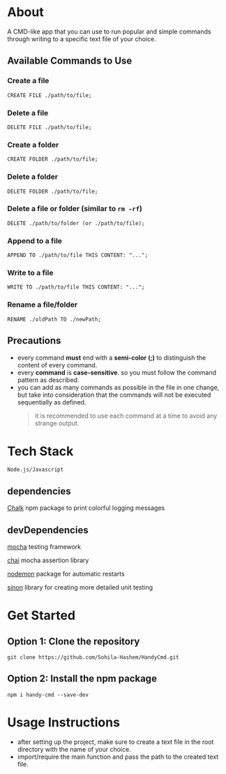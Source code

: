 # About

A CMD-like app that you can use to run popular and simple commands through writing to a specific text file of your choice.

## Available Commands to Use

### Create a file

    CREATE FILE ./path/to/file;

### Delete a file

    DELETE FILE ./path/to/file;

### Create a folder

    CREATE FOLDER ./path/to/file;

### Delete a folder

    DELETE FOLDER ./path/to/file;

### Delete a file or folder (similar to `rm -rf`)

    DELETE ./path/to/folder (or ./path/to/file);

### Append to a file

    APPEND TO ./path/to/file THIS CONTENT: "...";

### Write to a file

    WRITE TO ./path/to/file THIS CONTENT: "...";

### Rename a file/folder

    RENAME ./oldPath TO ./newPath;

## Precautions

-   every command **must** end with a **semi-color (\;)** to distinguish the content of every command.
-   every **command** is **case-sensitive**. so you must follow the command pattern as described.
-   you can add as many commands as possible in the file in one change, but take into consideration that the commands will not be executed sequentially as defined.
    > it is recommended to use each command at a time to avoid any strange output.

# Tech Stack

    Node.js/Javascript

## dependencies

[Chalk](https://www.npmjs.com/package/chalk) npm package to print colorful logging messages

## devDependencies

[mocha](https://mochajs.org/) testing framework

[chai](https://www.chaijs.com/) mocha assertion library

[nodemon](https://www.npmjs.com/package/nodemon) package for automatic restarts

[sinon](https://sinonjs.org/releases/v18/) library for creating more detailed unit testing

# Get Started

## Option 1: Clone the repository

    git clone https://github.com/Sohila-Hashem/HandyCmd.git

## Option 2: Install the npm package

    npm i handy-cmd --save-dev

# Usage Instructions

-   after setting up the project, make sure to create a text file in the root directory with the name of your choice.
-   import/require the main function and pass the path to the created text file.
